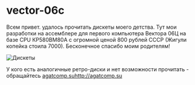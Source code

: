 # vector-06c
Всем привет. удалось прочитать дискеты моего детства.
Тут мои разработки на ассемблере для первого компьютера Вектора 06Ц на базе CPU КР580ВМ80А 
с огромной ценой 800 рублей СССР (Жигули копейка стоила 7000). 
Бесконечное спасибо моим родителям!

![Дискеты](https://github.com/pavel-pimenov/vector-06c/blob/main/photo/vector-06c.png)

У кого есть аналогичные ретро-диски и нет возможности прочитать - обращайтесь
[agatcomp.su](http://agatcomp.su)http://agatcomp.su

